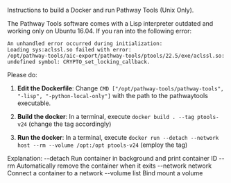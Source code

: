 Instructions to build a Docker and run Pathway Tools (Unix Only).

The Pathway Tools software comes with a Lisp interpreter outdated and working only on Ubuntu 16.04.
If you ran into the following error:

```
An unhandled error occurred during initialization:
Loading sys:aclssl.so failed with error:
/opt/pathway-tools/aic-export/pathway-tools/ptools/22.5/exe/aclssl.so: undefined symbol: CRYPTO_set_locking_callback.
```

Please do:

1. **Edit the Dockerfile**: Change `CMD ["/opt/pathway-tools/pathway-tools", "-lisp", "-python-local-only"]` with the path to the pathwaytools executable.

2. **Build the docker**: In a terminal, execute `docker build . --tag ptools-v24` (change the tag accordingly)

3. **Run the docker**: In a terminal, execute `docker run --detach --network host --rm --volume /opt:/opt ptools-v24` (employ the tag)

Explanation:
--detach                         Run container in background and print container ID
--rm                             Automatically remove the container when it exits
--network network                Connect a container to a network
--volume list                    Bind mount a volume
